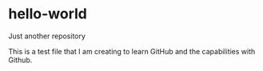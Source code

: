 # hello-world
Just another repository


This is a test file that I am creating to learn GitHub and the capabilities with Github. 
